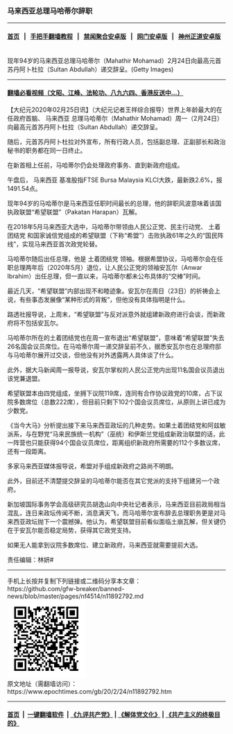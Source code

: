### 马来西亚总理马哈蒂尔辞职
------------------------

#### [首页](https://github.com/gfw-breaker/banned-news/blob/master/README.md) &nbsp;&nbsp;|&nbsp;&nbsp; [手把手翻墙教程](https://github.com/gfw-breaker/guides/wiki) &nbsp;&nbsp;|&nbsp;&nbsp; [禁闻聚合安卓版](https://github.com/gfw-breaker/bn-android) &nbsp;&nbsp;|&nbsp;&nbsp; [网门安卓版](https://github.com/oGate2/oGate) &nbsp;&nbsp;|&nbsp;&nbsp; [神州正道安卓版](https://github.com/SzzdOgate/update) 



<div><img alt="" class="aligncenter wp-post-image" src="https://i.epochtimes.com/assets/uploads/2019/04/201900416-hsichiao-hk-01.jpg"/>
<div class="red16 caption">
 现年94岁的马来西亚总理马哈蒂尔（Mahathir Mohamad）2月24日向最高元首苏丹阿卜杜拉（Sultan Abdullah）递交辞呈。(Getty Images)
</div>
</div><hr/>

#### [翻墙必看视频（文昭、江峰、法轮功、八九六四、香港反送中...）](https://github.com/gfw-breaker/banned-news/blob/master/pages/link3.md)

<div><p>
 【大纪元2020年02月25日讯】（大纪元记者王祥综合报导）世界上年龄最大的在任政府首脑、
 <ok href="https://www.epochtimes.com/gb/tag/%E9%A9%AC%E6%9D%A5%E8%A5%BF%E4%BA%9A.html">
  马来西亚
 </ok>
 总理马哈蒂尔（Mahathir Mohamad）周一（2月24日）向最高元首苏丹阿卜杜拉（Sultan Abdullah）递交辞呈。
</p>
<p>
 随后，元首苏丹阿卜杜拉对外宣布，所有行政人员，包括副总理、正副部长和政治秘书的职务都在同一日终止。
</p>
<p>
 在新首相上任前，马哈蒂尔仍会处理政府事务、直到新政府组成。
</p>
<p>
 午盘后，
 <ok href="https://www.epochtimes.com/gb/tag/%E9%A9%AC%E6%9D%A5%E8%A5%BF%E4%BA%9A.html">
  马来西亚
 </ok>
 基准股指FTSE Bursa Malaysia KLCI大跌，最新跌2.6%，报1491.54点。
</p>
<p>
 现年94岁的马哈蒂尔是马来西亚任职时间最长的总理，他的辞职风波意味着该国执政联盟“希望联盟”（Pakatan Harapan）瓦解。
</p>
<p>
 在2018年5月马来西亚大选中，马哈蒂尔带领由人民公正党、民主行动党、
 <ok href="https://www.epochtimes.com/gb/tag/%E5%9C%9F%E7%9D%80%E5%9B%A2%E7%BB%93%E5%85%9A.html">
  土着团结党
 </ok>
 和国家诚信党组成的希望联盟（下称“希盟”）击败执政61年之久的“国民阵线”，实现马来西亚首次政党轮替。
</p>
<p>
 马哈蒂尔随后出任总理，他是
 <ok href="https://www.epochtimes.com/gb/tag/%E5%9C%9F%E7%9D%80%E5%9B%A2%E7%BB%93%E5%85%9A.html">
  土着团结党
 </ok>
 领袖。根据希盟协议，马哈蒂尔会在任职总理两年后（2020年5月）退位，让人民公正党的领袖安瓦尔（Anwar Ibrahim）出任总理，但一直以来，马哈蒂尔都未公布具体的“交棒”时间。
</p>
<p>
 最近几天，“希望联盟”内部出现不和睦迹象。安瓦尔在周日（23日）的祈祷会上说，有些事态发展像“某种形式的背叛”，但他没有具体指明是什么。
</p>
<p>
 路透社报导说，上周末，“希望联盟”与反对派意外就组建新政府进行会谈，而新政府将不包括安瓦尔。
</p>
<p>
 马哈蒂尔所在的土着团结党也在周一宣布退出“希望联盟”，意味着“希望联盟”失去26名国会议员席位。在马哈蒂尔周一递交辞呈前不久，据悉安瓦尔也在总理府邸与马哈蒂尔展开过交谈，但他没有对外透露两人具体谈了什么。
</p>
<p>
 此外，据大马新闻周一报导说，安瓦尔掌权的人民公正党内出现11名国会议员退出该党兼退盟。
</p>
<p>
 希望联盟本由四党组成，坐拥下议院119席，连同有合作协议政党的10席，占下议院多数席位（总数222席），但目前只剩下102个国会议员席位，从原则上讲已成为少数党。
</p>
<p>
 《当今大马》分析提出接下来马来西亚政坛的几种走势。如果土着团结党和阿兹敏派系，与在野党“马来民族统一机构”（巫统）和伊斯兰党组成新政治联盟的话，此一阵营也只能获得94个国会议员席位，距离组织新政府所需要的112个多数议席，还有一段距离。
</p>
<p>
 多家马来西亚媒体报导说，希盟对手组成新政府之路尚不明朗。
</p>
<p>
 此外，目前还不清楚提交辞呈的马哈蒂尔能否在其它党派的支持下组建另一个政府。
</p>
<p>
 新加坡国际事务学会高级研究员胡逸山向中央社记者表示，马来西亚目前政局相当混乱，连日来政坛传闻不断，消息满天飞，而马哈蒂尔宣布辞去总理职务更是对马来西亚政坛抛下一个震撼弹。他认为，希望联盟目前看似面临土崩瓦解，但关键仍在于安瓦尔能否稳定局势，获得其它政党支持。
</p>
<p>
 如果无人能拿到议院多数席位、建立新政府，马来西亚就需要提前大选。
</p>
<p>
 责任编辑：林妍#
</p>
</div>
<hr/>
手机上长按并复制下列链接或二维码分享本文章：<br/>
https://github.com/gfw-breaker/banned-news/blob/master/pages/nf4514/n11892792.md <br/>
<a href='https://github.com/gfw-breaker/banned-news/blob/master/pages/nf4514/n11892792.md'><img src='https://github.com/gfw-breaker/banned-news/blob/master/pages/nf4514/n11892792.md.png'/></a> <br/>
原文地址（需翻墙访问）：https://www.epochtimes.com/gb/20/2/24/n11892792.htm


------------------------
#### [首页](https://github.com/gfw-breaker/banned-news/blob/master/README.md) &nbsp;|&nbsp; [一键翻墙软件](https://github.com/gfw-breaker/nogfw/blob/master/README.md) &nbsp;| [《九评共产党》](https://github.com/gfw-breaker/9ping.md/blob/master/README.md#九评之一评共产党是什么) | [《解体党文化》](https://github.com/gfw-breaker/jtdwh.md/blob/master/README.md) | [《共产主义的终极目的》](https://github.com/gfw-breaker/gczydzjmd.md/blob/master/README.md)


<img src='http://gfw-breaker.win/banned-news/pages/nf4514/n11892792.md' width='0px' height='0px'/>